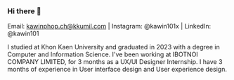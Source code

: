 ### Hi there 👋
Email: kawinphop.ch@kkumil.com | Instagram: @kawin101x | LinkedIn: @kawin101

I studied at Khon Kaen University and graduated in 2023 with a degree in Computer and Information Science. I've been working at IBOTNOI COMPANY LIMITED, for 3 months as a UX/UI Designer Internship. I have 3 months of experience in User interface design and User experience design.
